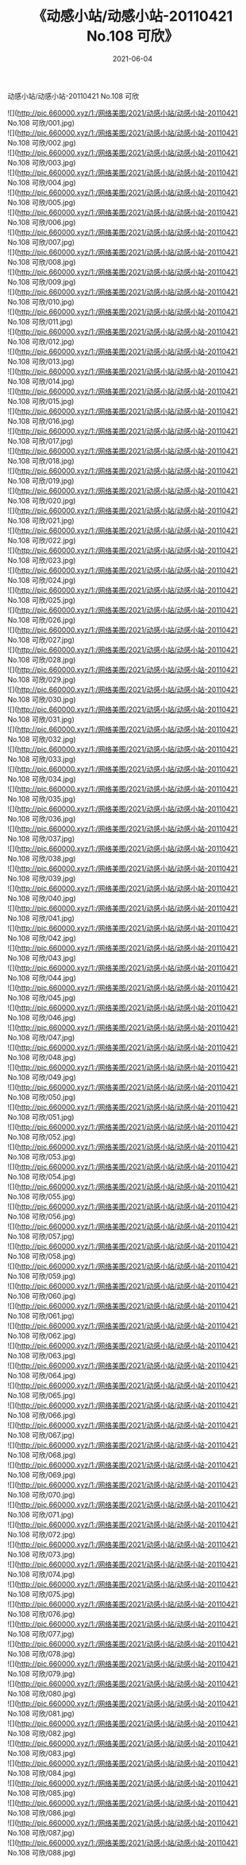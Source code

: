 ﻿---
layout: post
title:  《动感小站/动感小站-20110421 No.108 可欣》
date:   2021-06-04
img: http://pic.660000.xyz/1:/网络美图/2021/动感小站/动感小站-20110421 No.108 可欣/000.jpg
categories: [美女, 清纯, 唯美]
---

动感小站/动感小站-20110421 No.108 可欣

 ![](http://pic.660000.xyz/1:/网络美图/2021/动感小站/动感小站-20110421 No.108 可欣/001.jpg) <br>![](http://pic.660000.xyz/1:/网络美图/2021/动感小站/动感小站-20110421 No.108 可欣/002.jpg) <br>![](http://pic.660000.xyz/1:/网络美图/2021/动感小站/动感小站-20110421 No.108 可欣/003.jpg) <br>![](http://pic.660000.xyz/1:/网络美图/2021/动感小站/动感小站-20110421 No.108 可欣/004.jpg) <br>![](http://pic.660000.xyz/1:/网络美图/2021/动感小站/动感小站-20110421 No.108 可欣/005.jpg) <br>![](http://pic.660000.xyz/1:/网络美图/2021/动感小站/动感小站-20110421 No.108 可欣/006.jpg) <br>![](http://pic.660000.xyz/1:/网络美图/2021/动感小站/动感小站-20110421 No.108 可欣/007.jpg) <br>![](http://pic.660000.xyz/1:/网络美图/2021/动感小站/动感小站-20110421 No.108 可欣/008.jpg) <br>![](http://pic.660000.xyz/1:/网络美图/2021/动感小站/动感小站-20110421 No.108 可欣/009.jpg) <br>![](http://pic.660000.xyz/1:/网络美图/2021/动感小站/动感小站-20110421 No.108 可欣/010.jpg) <br>![](http://pic.660000.xyz/1:/网络美图/2021/动感小站/动感小站-20110421 No.108 可欣/011.jpg) <br>![](http://pic.660000.xyz/1:/网络美图/2021/动感小站/动感小站-20110421 No.108 可欣/012.jpg) <br>![](http://pic.660000.xyz/1:/网络美图/2021/动感小站/动感小站-20110421 No.108 可欣/013.jpg) <br>![](http://pic.660000.xyz/1:/网络美图/2021/动感小站/动感小站-20110421 No.108 可欣/014.jpg) <br>![](http://pic.660000.xyz/1:/网络美图/2021/动感小站/动感小站-20110421 No.108 可欣/015.jpg) <br>![](http://pic.660000.xyz/1:/网络美图/2021/动感小站/动感小站-20110421 No.108 可欣/016.jpg) <br>![](http://pic.660000.xyz/1:/网络美图/2021/动感小站/动感小站-20110421 No.108 可欣/017.jpg) <br>![](http://pic.660000.xyz/1:/网络美图/2021/动感小站/动感小站-20110421 No.108 可欣/018.jpg) <br>![](http://pic.660000.xyz/1:/网络美图/2021/动感小站/动感小站-20110421 No.108 可欣/019.jpg) <br>![](http://pic.660000.xyz/1:/网络美图/2021/动感小站/动感小站-20110421 No.108 可欣/020.jpg) <br>![](http://pic.660000.xyz/1:/网络美图/2021/动感小站/动感小站-20110421 No.108 可欣/021.jpg) <br>![](http://pic.660000.xyz/1:/网络美图/2021/动感小站/动感小站-20110421 No.108 可欣/022.jpg) <br>![](http://pic.660000.xyz/1:/网络美图/2021/动感小站/动感小站-20110421 No.108 可欣/023.jpg) <br>![](http://pic.660000.xyz/1:/网络美图/2021/动感小站/动感小站-20110421 No.108 可欣/024.jpg) <br>![](http://pic.660000.xyz/1:/网络美图/2021/动感小站/动感小站-20110421 No.108 可欣/025.jpg) <br>![](http://pic.660000.xyz/1:/网络美图/2021/动感小站/动感小站-20110421 No.108 可欣/026.jpg) <br>![](http://pic.660000.xyz/1:/网络美图/2021/动感小站/动感小站-20110421 No.108 可欣/027.jpg) <br>![](http://pic.660000.xyz/1:/网络美图/2021/动感小站/动感小站-20110421 No.108 可欣/028.jpg) <br>![](http://pic.660000.xyz/1:/网络美图/2021/动感小站/动感小站-20110421 No.108 可欣/029.jpg) <br>![](http://pic.660000.xyz/1:/网络美图/2021/动感小站/动感小站-20110421 No.108 可欣/030.jpg) <br>![](http://pic.660000.xyz/1:/网络美图/2021/动感小站/动感小站-20110421 No.108 可欣/031.jpg) <br>![](http://pic.660000.xyz/1:/网络美图/2021/动感小站/动感小站-20110421 No.108 可欣/032.jpg) <br>![](http://pic.660000.xyz/1:/网络美图/2021/动感小站/动感小站-20110421 No.108 可欣/033.jpg) <br>![](http://pic.660000.xyz/1:/网络美图/2021/动感小站/动感小站-20110421 No.108 可欣/034.jpg) <br>![](http://pic.660000.xyz/1:/网络美图/2021/动感小站/动感小站-20110421 No.108 可欣/035.jpg) <br>![](http://pic.660000.xyz/1:/网络美图/2021/动感小站/动感小站-20110421 No.108 可欣/036.jpg) <br>![](http://pic.660000.xyz/1:/网络美图/2021/动感小站/动感小站-20110421 No.108 可欣/037.jpg) <br>![](http://pic.660000.xyz/1:/网络美图/2021/动感小站/动感小站-20110421 No.108 可欣/038.jpg) <br>![](http://pic.660000.xyz/1:/网络美图/2021/动感小站/动感小站-20110421 No.108 可欣/039.jpg) <br>![](http://pic.660000.xyz/1:/网络美图/2021/动感小站/动感小站-20110421 No.108 可欣/040.jpg) <br>![](http://pic.660000.xyz/1:/网络美图/2021/动感小站/动感小站-20110421 No.108 可欣/041.jpg) <br>![](http://pic.660000.xyz/1:/网络美图/2021/动感小站/动感小站-20110421 No.108 可欣/042.jpg) <br>![](http://pic.660000.xyz/1:/网络美图/2021/动感小站/动感小站-20110421 No.108 可欣/043.jpg) <br>![](http://pic.660000.xyz/1:/网络美图/2021/动感小站/动感小站-20110421 No.108 可欣/044.jpg) <br>![](http://pic.660000.xyz/1:/网络美图/2021/动感小站/动感小站-20110421 No.108 可欣/045.jpg) <br>![](http://pic.660000.xyz/1:/网络美图/2021/动感小站/动感小站-20110421 No.108 可欣/046.jpg) <br>![](http://pic.660000.xyz/1:/网络美图/2021/动感小站/动感小站-20110421 No.108 可欣/047.jpg) <br>![](http://pic.660000.xyz/1:/网络美图/2021/动感小站/动感小站-20110421 No.108 可欣/048.jpg) <br>![](http://pic.660000.xyz/1:/网络美图/2021/动感小站/动感小站-20110421 No.108 可欣/049.jpg) <br>![](http://pic.660000.xyz/1:/网络美图/2021/动感小站/动感小站-20110421 No.108 可欣/050.jpg) <br>![](http://pic.660000.xyz/1:/网络美图/2021/动感小站/动感小站-20110421 No.108 可欣/051.jpg) <br>![](http://pic.660000.xyz/1:/网络美图/2021/动感小站/动感小站-20110421 No.108 可欣/052.jpg) <br>![](http://pic.660000.xyz/1:/网络美图/2021/动感小站/动感小站-20110421 No.108 可欣/053.jpg) <br>![](http://pic.660000.xyz/1:/网络美图/2021/动感小站/动感小站-20110421 No.108 可欣/054.jpg) <br>![](http://pic.660000.xyz/1:/网络美图/2021/动感小站/动感小站-20110421 No.108 可欣/055.jpg) <br>![](http://pic.660000.xyz/1:/网络美图/2021/动感小站/动感小站-20110421 No.108 可欣/056.jpg) <br>![](http://pic.660000.xyz/1:/网络美图/2021/动感小站/动感小站-20110421 No.108 可欣/057.jpg) <br>![](http://pic.660000.xyz/1:/网络美图/2021/动感小站/动感小站-20110421 No.108 可欣/058.jpg) <br>![](http://pic.660000.xyz/1:/网络美图/2021/动感小站/动感小站-20110421 No.108 可欣/059.jpg) <br>![](http://pic.660000.xyz/1:/网络美图/2021/动感小站/动感小站-20110421 No.108 可欣/060.jpg) <br>![](http://pic.660000.xyz/1:/网络美图/2021/动感小站/动感小站-20110421 No.108 可欣/061.jpg) <br>![](http://pic.660000.xyz/1:/网络美图/2021/动感小站/动感小站-20110421 No.108 可欣/062.jpg) <br>![](http://pic.660000.xyz/1:/网络美图/2021/动感小站/动感小站-20110421 No.108 可欣/063.jpg) <br>![](http://pic.660000.xyz/1:/网络美图/2021/动感小站/动感小站-20110421 No.108 可欣/064.jpg) <br>![](http://pic.660000.xyz/1:/网络美图/2021/动感小站/动感小站-20110421 No.108 可欣/065.jpg) <br>![](http://pic.660000.xyz/1:/网络美图/2021/动感小站/动感小站-20110421 No.108 可欣/066.jpg) <br>![](http://pic.660000.xyz/1:/网络美图/2021/动感小站/动感小站-20110421 No.108 可欣/067.jpg) <br>![](http://pic.660000.xyz/1:/网络美图/2021/动感小站/动感小站-20110421 No.108 可欣/068.jpg) <br>![](http://pic.660000.xyz/1:/网络美图/2021/动感小站/动感小站-20110421 No.108 可欣/069.jpg) <br>![](http://pic.660000.xyz/1:/网络美图/2021/动感小站/动感小站-20110421 No.108 可欣/070.jpg) <br>![](http://pic.660000.xyz/1:/网络美图/2021/动感小站/动感小站-20110421 No.108 可欣/071.jpg) <br>![](http://pic.660000.xyz/1:/网络美图/2021/动感小站/动感小站-20110421 No.108 可欣/072.jpg) <br>![](http://pic.660000.xyz/1:/网络美图/2021/动感小站/动感小站-20110421 No.108 可欣/073.jpg) <br>![](http://pic.660000.xyz/1:/网络美图/2021/动感小站/动感小站-20110421 No.108 可欣/074.jpg) <br>![](http://pic.660000.xyz/1:/网络美图/2021/动感小站/动感小站-20110421 No.108 可欣/075.jpg) <br>![](http://pic.660000.xyz/1:/网络美图/2021/动感小站/动感小站-20110421 No.108 可欣/076.jpg) <br>![](http://pic.660000.xyz/1:/网络美图/2021/动感小站/动感小站-20110421 No.108 可欣/077.jpg) <br>![](http://pic.660000.xyz/1:/网络美图/2021/动感小站/动感小站-20110421 No.108 可欣/078.jpg) <br>![](http://pic.660000.xyz/1:/网络美图/2021/动感小站/动感小站-20110421 No.108 可欣/079.jpg) <br>![](http://pic.660000.xyz/1:/网络美图/2021/动感小站/动感小站-20110421 No.108 可欣/080.jpg) <br>![](http://pic.660000.xyz/1:/网络美图/2021/动感小站/动感小站-20110421 No.108 可欣/081.jpg) <br>![](http://pic.660000.xyz/1:/网络美图/2021/动感小站/动感小站-20110421 No.108 可欣/082.jpg) <br>![](http://pic.660000.xyz/1:/网络美图/2021/动感小站/动感小站-20110421 No.108 可欣/083.jpg) <br>![](http://pic.660000.xyz/1:/网络美图/2021/动感小站/动感小站-20110421 No.108 可欣/084.jpg) <br>![](http://pic.660000.xyz/1:/网络美图/2021/动感小站/动感小站-20110421 No.108 可欣/085.jpg) <br>![](http://pic.660000.xyz/1:/网络美图/2021/动感小站/动感小站-20110421 No.108 可欣/086.jpg) <br>![](http://pic.660000.xyz/1:/网络美图/2021/动感小站/动感小站-20110421 No.108 可欣/087.jpg) <br>![](http://pic.660000.xyz/1:/网络美图/2021/动感小站/动感小站-20110421 No.108 可欣/088.jpg) <br>